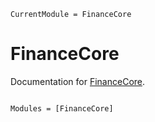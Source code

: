 ```@meta
CurrentModule = FinanceCore
```

# FinanceCore

Documentation for [FinanceCore](https://github.com/JuliaActuary/FinanceCore.jl).

```@index
```

```@autodocs
Modules = [FinanceCore]
```
